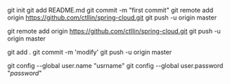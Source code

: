 git init
git add README.md
git commit -m "first commit"
git remote add origin https://github.com/ctllin/spring-cloud.git
git push -u origin master

git remote add origin https://github.com/ctllin/spring-cloud.git
git push -u origin master


git add .
git commit -m 'modify'
git push -u origin master

git config --global user.name "usrname"
git config --global user.password "*password*"
